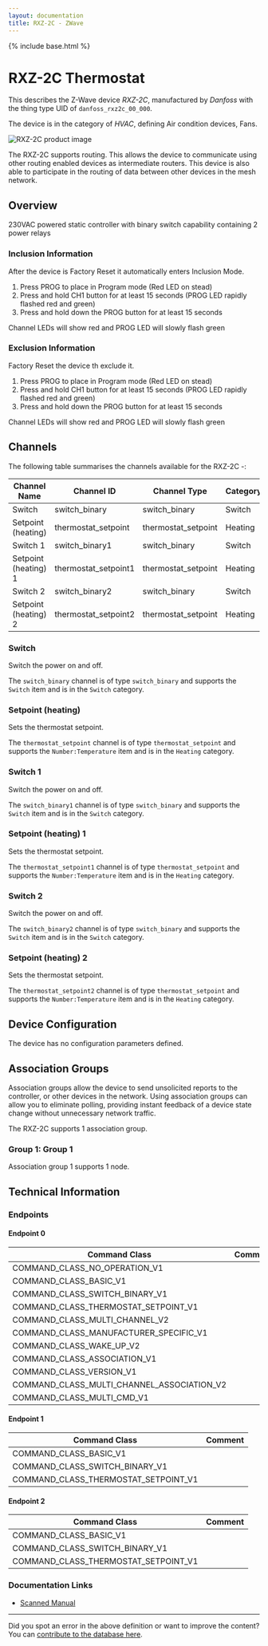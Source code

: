 ```yaml
---
layout: documentation
title: RXZ-2C - ZWave
---
```


{% include base.html %}

# RXZ-2C Thermostat
This describes the Z-Wave device *RXZ-2C*, manufactured by *Danfoss* with the thing type UID of ```danfoss_rxz2c_00_000```.

The device is in the category of *HVAC*, defining Air condition devices, Fans.

![RXZ-2C product image](https://opensmarthouse.org/zwavedatabase/1189/image/)


The RXZ-2C supports routing. This allows the device to communicate using other routing enabled devices as intermediate routers.  This device is also able to participate in the routing of data between other devices in the mesh network.

## Overview

230VAC powered static controller with binary switch capability containing 2 power relays

### Inclusion Information

After the device is Factory Reset it automatically enters Inclusion Mode.

  1. Press PROG to place in Program mode (Red LED on stead)
  2. Press and hold CH1 button for at least 15 seconds (PROG LED rapidly flashed red and green)
  3. Press and hold down the PROG button for at least 15 seconds

Channel LEDs will show red and PROG LED will slowly flash green

### Exclusion Information

Factory Reset the device th exclude it.

  1. Press PROG to place in Program mode (Red LED on stead)
  2. Press and hold CH1 button for at least 15 seconds (PROG LED rapidly flashed red and green)
  3. Press and hold down the PROG button for at least 15 seconds

Channel LEDs will show red and PROG LED will slowly flash green

## Channels

The following table summarises the channels available for the RXZ-2C -:

| Channel Name | Channel ID | Channel Type | Category | Item Type |
|--------------|------------|--------------|----------|-----------|
| Switch | switch_binary | switch_binary | Switch | Switch | 
| Setpoint (heating) | thermostat_setpoint | thermostat_setpoint | Heating | Number:Temperature | 
| Switch 1 | switch_binary1 | switch_binary | Switch | Switch | 
| Setpoint (heating) 1 | thermostat_setpoint1 | thermostat_setpoint | Heating | Number:Temperature | 
| Switch 2 | switch_binary2 | switch_binary | Switch | Switch | 
| Setpoint (heating) 2 | thermostat_setpoint2 | thermostat_setpoint | Heating | Number:Temperature | 

### Switch
Switch the power on and off.

The ```switch_binary``` channel is of type ```switch_binary``` and supports the ```Switch``` item and is in the ```Switch``` category.

### Setpoint (heating)
Sets the thermostat setpoint.

The ```thermostat_setpoint``` channel is of type ```thermostat_setpoint``` and supports the ```Number:Temperature``` item and is in the ```Heating``` category.

### Switch 1
Switch the power on and off.

The ```switch_binary1``` channel is of type ```switch_binary``` and supports the ```Switch``` item and is in the ```Switch``` category.

### Setpoint (heating) 1
Sets the thermostat setpoint.

The ```thermostat_setpoint1``` channel is of type ```thermostat_setpoint``` and supports the ```Number:Temperature``` item and is in the ```Heating``` category.

### Switch 2
Switch the power on and off.

The ```switch_binary2``` channel is of type ```switch_binary``` and supports the ```Switch``` item and is in the ```Switch``` category.

### Setpoint (heating) 2
Sets the thermostat setpoint.

The ```thermostat_setpoint2``` channel is of type ```thermostat_setpoint``` and supports the ```Number:Temperature``` item and is in the ```Heating``` category.



## Device Configuration

The device has no configuration parameters defined.

## Association Groups

Association groups allow the device to send unsolicited reports to the controller, or other devices in the network. Using association groups can allow you to eliminate polling, providing instant feedback of a device state change without unnecessary network traffic.

The RXZ-2C supports 1 association group.

### Group 1: Group 1


Association group 1 supports 1 node.

## Technical Information

### Endpoints

#### Endpoint 0

| Command Class | Comment |
|---------------|---------|
| COMMAND_CLASS_NO_OPERATION_V1| |
| COMMAND_CLASS_BASIC_V1| |
| COMMAND_CLASS_SWITCH_BINARY_V1| |
| COMMAND_CLASS_THERMOSTAT_SETPOINT_V1| |
| COMMAND_CLASS_MULTI_CHANNEL_V2| |
| COMMAND_CLASS_MANUFACTURER_SPECIFIC_V1| |
| COMMAND_CLASS_WAKE_UP_V2| |
| COMMAND_CLASS_ASSOCIATION_V1| |
| COMMAND_CLASS_VERSION_V1| |
| COMMAND_CLASS_MULTI_CHANNEL_ASSOCIATION_V2| |
| COMMAND_CLASS_MULTI_CMD_V1| |
#### Endpoint 1

| Command Class | Comment |
|---------------|---------|
| COMMAND_CLASS_BASIC_V1| |
| COMMAND_CLASS_SWITCH_BINARY_V1| |
| COMMAND_CLASS_THERMOSTAT_SETPOINT_V1| |
#### Endpoint 2

| Command Class | Comment |
|---------------|---------|
| COMMAND_CLASS_BASIC_V1| |
| COMMAND_CLASS_SWITCH_BINARY_V1| |
| COMMAND_CLASS_THERMOSTAT_SETPOINT_V1| |

### Documentation Links

* [Scanned Manual](https://www.opensmarthouse.org/zwavedatabase/1189/RXZ-2C-Manual.pdf)

---

Did you spot an error in the above definition or want to improve the content?
You can [contribute to the database here](https://www.opensmarthouse.org/zwavedatabase/1189).
